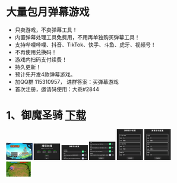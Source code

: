 # 大量包月弹幕游戏
- 只卖游戏，不卖弹幕工具！
- 内置弹幕处理工具免费用，不用再单独购买弹幕工具！
- 支持哔哩哔哩、抖音、TikTok、快手、斗鱼、虎牙、视频号！
- 不再使用兑换码！
- 游戏内扫码支付续费！
- 持久更新！
- 预计先开发4款弹幕游戏。
- 加QQ群 115310957， 进群答案：买弹幕游戏
- 首次注册，邀请码使用：大乖#2844

# 1、御魔圣骑  [下载](https://github.com/dhrdzy/DanMuGame/releases/download/御魔圣骑/Game.zip)
<img decoding="async" src="https://github.com/dhrdzy/DanMuGame/blob/main/御魔圣骑/1.png" width="14%" hight="14%"> <img decoding="async" src="https://github.com/dhrdzy/DanMuGame/blob/main/御魔圣骑/2.png" width="14%" hight="14%"> <img decoding="async" src="https://github.com/dhrdzy/DanMuGame/blob/main/御魔圣骑/3.png" width="14%" hight="14%"> <img decoding="async" src="https://github.com/dhrdzy/DanMuGame/blob/main/御魔圣骑/4.png" width="14%" hight="14%"> <img decoding="async" src="https://github.com/dhrdzy/DanMuGame/blob/main/御魔圣骑/5.png" width="14%" hight="14%"> <img decoding="async" src="https://github.com/dhrdzy/DanMuGame/blob/main/御魔圣骑/6.png" width="14%" hight="14%"> <img decoding="async" src="https://github.com/dhrdzy/DanMuGame/blob/main/御魔圣骑/7.png" width="13%" hight="13%">
